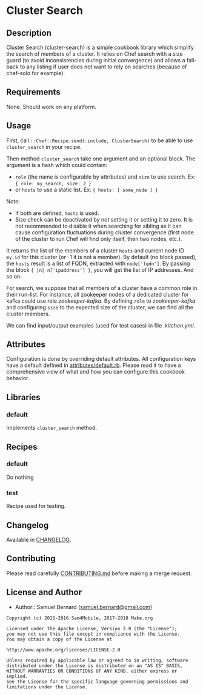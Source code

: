 Cluster Search
==============

Description
-----------

Cluster Search (cluster-search) is a simple cookbook library which simplify
the search of members of a cluster. It relies on Chef search with a size guard
(to avoid inconsistencies during initial convergence) and allows a fall-back
to any listing if user does not want to rely on searches (because of
chef-solo for example).

Requirements
------------

None. Should work on any platform.

Usage
-----

First, call `::Chef::Recipe.send(:include, ClusterSearch)` to be able to use
`cluster_search` in your recipe.

Then method `cluster_search` take one argument and an optional block.
The argument is a hash which could contain:

- `role` (the name is configurable by attributes)  and `size` to use search.
  Ex: `{ role: my_search, size: 2 }`
- or `hosts` to use a static list. Ex: `{ hosts: [ some_node ] }`

Note:

- If both are defined, `hosts` is used.
- Size check can be deactivated by not setting it or setting it to zero. It is
  not recommended to disable it when searching for sibling as it can cause
  configuration fluctuations during cluster convergence (first node of the
  cluster to run Chef will find only itself, then two nodes, etc.).

It returns the list of the members of a cluster `hosts` and current node ID
`my_id` for this cluster (or -1 it is not a member). By default (no block
passed), the `hosts` result is a list of FQDN, extracted with `node['fqdn']`.
By passing the block `{ |n| n['ipaddress'] }`, you will get the list of IP
addresses. And so on.

For search, we suppose that all members of a cluster have a common role in
their run-list. For instance, all zookeeper nodes of a dedicated cluster for
kafka could use role *zookeeper-kafka*. By defining `role` to
*zookeeper-kafka* and configuring `size` to the expected size of the cluster,
we can find all the cluster members.

We can find input/output examples (used for test cases) in file
*.kitchen.yml*.

Attributes
----------

Configuration is done by overriding default attributes. All configuration keys
have a default defined in [attributes/default.rb](attributes/default.rb).
Please read it to have a comprehensive view of what and how you can configure
this cookbook behavior.

Libraries
---------

### default

Implements `cluster_search` method.

Recipes
-------

### default

Do nothing

### test

Recipe used for testing.

Changelog
---------

Available in [CHANGELOG](CHANGELOG).

Contributing
------------

Please read carefully [CONTRIBUTING.md](CONTRIBUTING.md) before making a merge
request.

License and Author
------------------

- Author:: Samuel Bernard (<samuel.bernard@gmail.com>)

```text
Copyright (c) 2015-2016 Sam4Mobile, 2017-2018 Make.org

Licensed under the Apache License, Version 2.0 (the "License");
you may not use this file except in compliance with the License.
You may obtain a copy of the License at

http://www.apache.org/licenses/LICENSE-2.0

Unless required by applicable law or agreed to in writing, software
distributed under the License is distributed on an "AS IS" BASIS,
WITHOUT WARRANTIES OR CONDITIONS OF ANY KIND, either express or implied.
See the License for the specific language governing permissions and
limitations under the License.
```
